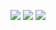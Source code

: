 ![](http://github-profile-summary-cards.vercel.app/api/cards/profile-details?username=JAAAE&theme=vue)
![](http://github-profile-summary-cards.vercel.app/api/cards/stats?username=JAAAE&theme=vue)
![](http://github-profile-summary-cards.vercel.app/api/cards/productive-time?username=JAAAE&theme=vue&utcOffset=8)
